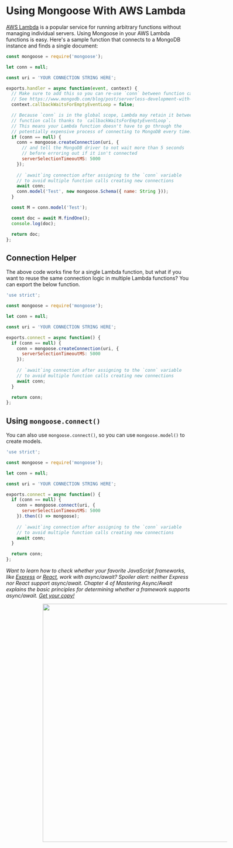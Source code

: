 # Using Mongoose With AWS Lambda

[AWS Lambda](https://aws.amazon.com/lambda/) is a popular service for running
arbitrary functions without managing individual servers. Using Mongoose in your
AWS Lambda functions is easy. Here's a sample function that connects to a
MongoDB instance and finds a single document:

```javascript
const mongoose = require('mongoose');

let conn = null;

const uri = 'YOUR CONNECTION STRING HERE';

exports.handler = async function(event, context) {
  // Make sure to add this so you can re-use `conn` between function calls.
  // See https://www.mongodb.com/blog/post/serverless-development-with-nodejs-aws-lambda-mongodb-atlas
  context.callbackWaitsForEmptyEventLoop = false;

  // Because `conn` is in the global scope, Lambda may retain it between
  // function calls thanks to `callbackWaitsForEmptyEventLoop`.
  // This means your Lambda function doesn't have to go through the
  // potentially expensive process of connecting to MongoDB every time.
  if (conn == null) {
    conn = mongoose.createConnection(uri, {
      // and tell the MongoDB driver to not wait more than 5 seconds
      // before erroring out if it isn't connected
      serverSelectionTimeoutMS: 5000
    });
    
    // `await`ing connection after assigning to the `conn` variable
    // to avoid multiple function calls creating new connections
    await conn;
    conn.model('Test', new mongoose.Schema({ name: String }));
  }

  const M = conn.model('Test');

  const doc = await M.findOne();
  console.log(doc);

  return doc;
};
```

## Connection Helper

The above code works fine for a single Lambda function, but what if you want to reuse the same connection logic in multiple Lambda functions?
You can export the below function.

```javascript
'use strict';

const mongoose = require('mongoose');

let conn = null;

const uri = 'YOUR CONNECTION STRING HERE';

exports.connect = async function() {
  if (conn == null) {
    conn = mongoose.createConnection(uri, {
      serverSelectionTimeoutMS: 5000
    });
    
    // `await`ing connection after assigning to the `conn` variable
    // to avoid multiple function calls creating new connections
    await conn;
  }

  return conn;
};
```

## Using `mongoose.connect()`

You can also use `mongoose.connect()`, so you can use `mongoose.model()` to create models.

```javascript
'use strict';

const mongoose = require('mongoose');

let conn = null;

const uri = 'YOUR CONNECTION STRING HERE';

exports.connect = async function() {
  if (conn == null) {
    conn = mongoose.connect(uri, {
      serverSelectionTimeoutMS: 5000
    }).then(() => mongoose);
    
    // `await`ing connection after assigning to the `conn` variable
    // to avoid multiple function calls creating new connections
    await conn;
  }

  return conn;
};
```

*Want to learn how to check whether your favorite JavaScript frameworks, like [Express](http://expressjs.com/) or [React](https://reactjs.org/), work with async/await? Spoiler alert: neither Express nor React support async/await. Chapter 4 of Mastering Async/Await explains the basic principles for determining whether a framework supports async/await. [Get your copy!](http://asyncawait.net/?utm_source=mongoosejs&utm_campaign=lambda)*

<a href="http://asyncawait.net/?utm_source=mongoosejs&utm_campaign=lambda" style="margin-left: 100px">
  <img src="/docs/images/asyncawait.png" style="width: 650px" />
</a>
